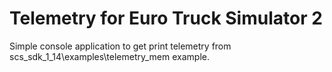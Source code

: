 # Telemetry for Euro Truck Simulator 2


Simple console application to get print telemetry from scs_sdk_1_14\examples\telemetry_mem example.
